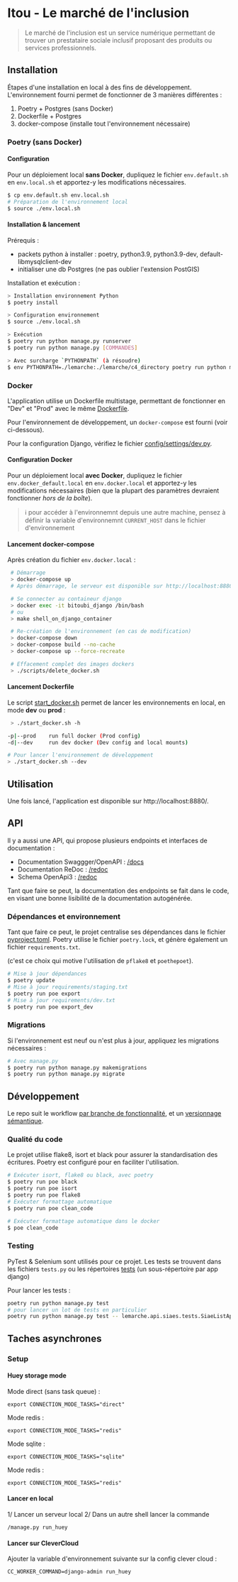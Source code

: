 # Itou - Le marché de l'inclusion

> Le marché de l'inclusion est un service numérique permettant de trouver un prestataire sociale inclusif
> proposant des produits ou services professionnels.

## Installation

Étapes d'une installation en local à des fins de développement.
L'environnement fourni permet de fonctionner de 3 manières différentes :

1. Poetry + Postgres (sans Docker)
2. Dockerfile + Postgres
3. docker-compose (installe tout l'environnement nécessaire)

### Poetry (sans Docker)

#### Configuration

Pour un déploiement local **sans Docker**, dupliquez le fichier `env.default.sh` en `env.local.sh` et apportez-y les modifications nécessaires.

```bash
$ cp env.default.sh env.local.sh
# Préparation de l'environnement local
$ source ./env.local.sh
```

#### Installation & lancement

Prérequis :
- packets python à installer : poetry, python3.9, python3.9-dev, default-libmysqlclient-dev
- initialiser une db Postgres (ne pas oublier l'extension PostGIS)

Installation et exécution :

```bash
> Installation environnement Python
$ poetry install

> Configuration environnement
$ source ./env.local.sh

> Exécution
$ poetry run python manage.py runserver
$ poetry run python manage.py [COMMANDES]

> Avec surcharge `PYTHONPATH` (à résoudre)
$ env PYTHONPATH=./lemarche:./lemarche/c4_directory poetry run python manage.py [COMMANDES]
```

### Docker

L'application utilise un Dockerfile multistage, permettant de fonctionner en "Dev" et "Prod" avec le même [Dockerfile](./Dockerfile).

Pour l'environnement de développement, un `docker-compose` est fourni (voir ci-dessous).

Pour la configuration Django, vérifiez le fichier [config/settings/dev.py](./config/settings/dev.py).

#### Configuration Docker

Pour un déploiement local **avec Docker**, dupliquez le fichier `env.docker_default.local` en `env.docker.local` et apportez-y les modifications nécessaires (bien que la plupart des paramètres devraient fonctionner _hors de la boîte_).

> :information_source: pour accéder à l'environnemnt depuis une autre machine, pensez à définir la variable d'environnemnt `CURRENT_HOST` dans le fichier d'environnement

#### Lancement docker-compose

Après création du fichier `env.docker.local` :

```bash
 # Démarrage
 > docker-compose up
 # Après démarrage, le serveur est disponible sur http://localhost:8880/

 # Se connecter au containeur django
 > docker exec -it bitoubi_django /bin/bash
 # ou
 > make shell_on_django_container

 # Re-création de l'environnement (en cas de modification)
 > docker-compose down
 > docker-compose build --no-cache
 > docker-compose up --force-recreate

 # Effacement complet des images dockers
 > ./scripts/delete_docker.sh

```

#### Lancement Dockerfile

Le script [start_docker.sh](./start_docker.sh) permet de lancer les environnements en local, en mode **dev** ou **prod** :

```bash
 > ./start_docker.sh -h

-p|--prod    run full docker (Prod config)
-d|--dev     run dev docker (Dev config and local mounts)

# Pour lancer l'environnement de développement
> ./start_docker.sh --dev
```

## Utilisation

Une fois lancé, l'application est disponible sur http://localhost:8880/.

## API

Il y a aussi une API, qui propose plusieurs endpoints et interfaces de documentation :

- Documentation Swaggger/OpenAPI : [/docs](http://localhost:8880/api/docs)
- Documentation ReDoc : [/redoc](http://localhost:8880/api/redoc)
- Schema OpenApi3 : [/redoc](http://localhost:8880/api/schema)

Tant que faire se peut, la documentation des endpoints se fait dans le code, en visant une bonne lisibilité
de la documentation autogénérée.

### Dépendances et environnement

Tant que faire ce peut, le projet centralise ses dépendances dans le fichier [pyproject.toml](pyproject.toml).
Poetry utilise le fichier `poetry.lock`, et génère également un fichier `requirements.txt`.

(c'est ce choix qui motive l'utilisation de `pflake8` et `poethepoet`).

```bash
# Mise à jour dépendances
$ poetry update
# Mise à jour requirements/staging.txt
$ poetry run poe export
# Mise à jour requirements/dev.txt
$ poetry run poe export_dev
```

### Migrations

Si l'environnement est neuf ou n'est plus à jour, appliquez les migrations nécessaires :

```bash
# Avec manage.py
$ poetry run python manage.py makemigrations
$ poetry run python manage.py migrate
```

## Développement

Le repo suit le workflow [par branche de fonctionnalité](https://www.atlassian.com/fr/git/tutorials/comparing-workflows/feature-branch-workflow), et un [versionnage sémantique](CHANGELOG.md).

### Qualité du code

Le projet utilise flake8, isort et black pour assurer la standardisation des écritures.
Poetry est configuré pour en faciliter l'utilisation.

```bash
# Exécuter isort, flake8 ou black, avec poetry
$ poetry run poe black
$ poetry run poe isort
$ poetry run poe flake8
# Exécuter formattage automatique
$ poetry run poe clean_code

# Exécuter formattage automatique dans le docker
$ poe clean_code
```

### Testing

PyTest & Selenium sont utilisés pour ce projet.
Les tests se trouvent dans les fichiers `tests.py` ou les répertoires [tests](tests) (un sous-répertoire par app django)

Pour lancer les tests :

```bash
poetry run python manage.py test
# pour lancer un lot de tests en particulier
poetry run python manage.py test -- lemarche.api.siaes.tests.SiaeListApiTest
```

## Taches asynchrones
### Setup
#### Huey storage mode
Mode direct (sans task queue) :
```
export CONNECTION_MODE_TASKS="direct"
```

Mode redis :
```
export CONNECTION_MODE_TASKS="redis"
```
Mode sqlite :
```
export CONNECTION_MODE_TASKS="sqlite"
```

Mode redis :
```
export CONNECTION_MODE_TASKS="redis"
```
#### Lancer en local
1/ Lancer un serveur local
2/ Dans un autre shell lancer la commande
```
/manage.py run_huey
```

#### Lancer sur CleverCloud
Ajouter la variable d'environnement suivante sur la config clever cloud :

```
CC_WORKER_COMMAND=django-admin run_huey
```